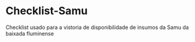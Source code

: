 # Checklist-Samu
Checklist usado para a vistoria de disponibilidade de insumos da Samu da baixada fluminense
